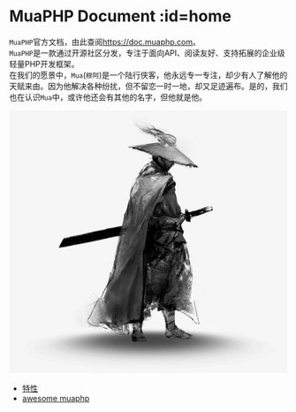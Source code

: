 # MuaPHP Document :id=home
`MuaPHP`官方文档，由此查阅<https://doc.muaphp.com>。  
`MuaPHP`是一款通过开源社区分发，专注于面向API、阅读友好、支持拓展的企业级轻量PHP开发框架。  
在我们的愿景中，`Mua`(`穆阿`)是一个陆行侠客，他永远专一专注，却少有人了解他的天赋来由。因为他解决各种纷扰，但不留恋一时一地，却又足迹遍布。是的，我们也在认识`Mua`中，或许他还会有其他的名字，但他就是他。  

![swordman](assets/swordman.jpg)

- [特性](/)
- [awesome muaphp](/)